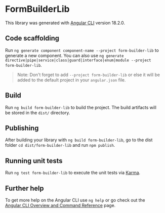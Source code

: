 # FormBuilderLib

This library was generated with [Angular CLI](https://github.com/angular/angular-cli) version 18.2.0.

## Code scaffolding

Run `ng generate component component-name --project form-builder-lib` to generate a new component. You can also use `ng generate directive|pipe|service|class|guard|interface|enum|module --project form-builder-lib`.
> Note: Don't forget to add `--project form-builder-lib` or else it will be added to the default project in your `angular.json` file. 

## Build

Run `ng build form-builder-lib` to build the project. The build artifacts will be stored in the `dist/` directory.

## Publishing

After building your library with `ng build form-builder-lib`, go to the dist folder `cd dist/form-builder-lib` and run `npm publish`.

## Running unit tests

Run `ng test form-builder-lib` to execute the unit tests via [Karma](https://karma-runner.github.io).

## Further help

To get more help on the Angular CLI use `ng help` or go check out the [Angular CLI Overview and Command Reference](https://angular.dev/tools/cli) page.
